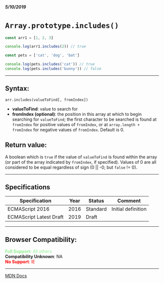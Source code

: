 ##### 5/10/2019
# `Array.prototype.includes()`

```js
const arr1 = [1, 2, 3]

console.log(arr1.includes(2)) // true

const pets = ['cat', 'dog', 'bat']

console.log(pets.includes('cat')) // true
console.log(pets.includes('bunny')) // false
```

---

## Syntax:
`arr.includes(valueToFind[, fromIndex])`

* **valueToFind**: value to search for
* **fromIndex (optional)**: the position in this array at which to begin searching for `valueToFind`; the first character to be searched is found at `fromIndex` for positive values of `fromIndex`, or at `array.length + fromIndex` for negative values of `fromIndex`.  Default is 0.

## Return value:
A boolean which is `true` if the value of `valueToFind` is found within the array (or part of the array indicated by `fromIndex`, if specified).  Values of 0 are all considered to be equal regardless of sign (0 || -0; but `false` != 0).

---

## Specifications
| Specification | Year | Status | Comment |
|---|---|---|---|
| ECMAScript 2016 | 2016 | Standard | Initial definition |
| ECMAScript Latest Draft | 2019 | Draft |  |

---

## Browser Compatibility:
<span style="color: lightgreen">**Full Support**: All others</span>  
**Compatibility Unknown**: NA  
<span style="color: red">**No Support**: IE</span>

---

[MDN Docs](https://developer.mozilla.org/en-US/docs/Web/JavaScript/Reference/Global_Objects/Array/includes)